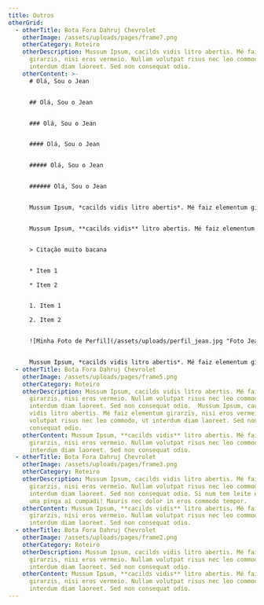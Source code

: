 ```yaml
---
title: Outros
otherGrid:
  - otherTitle: Bota Fora Dahruj Chevrolet
    otherImage: /assets/uploads/pages/frame7.png
    otherCategory: Roteiro
    otherDescription: Mussum Ipsum, cacilds vidis litro abertis. Mé faiz elementum
      girarzis, nisi eros vermeio. Nullam volutpat risus nec leo commodo, ut
      interdum diam laoreet. Sed non consequat odio.
    otherContent: >-
      # Olá, Sou o Jean


      ## Olá, Sou o Jean


      ### Olá, Sou o Jean


      #### Olá, Sou o Jean


      ##### Olá, Sou o Jean


      ###### Olá, Sou o Jean


      Mussum Ipsum, *cacilds vidis litro abertis*. Mé faiz elementum girarzis, nisi eros vermeio. Nullam volutpat risus nec leo commodo, ut interdum diam laoreet. Sed non consequat odio. Si num tem leite então bota uma pinga aí cumpadi! Mauris nec dolor in eros commodo tempor.


      Mussum Ipsum, **cacilds vidis** litro abertis. Mé faiz elementum girarzis, nisi eros vermeio. Nullam volutpat risus nec leo commodo, ut interdum diam laoreet. Sed non consequat odio. Mussum Ipsum, cacilds vidis litro abertis. Mé faiz elementum girarzis, nisi eros vermeio. Nullam volutpat risus nec leo commodo, ut interdum diam laoreet. Sed non[ consequat odio.](https://jeangoes.netlify.app/)


      > Citação muito bacana


      * Item 1

      * Item 2


      1. Item 1

      2. Item 2


      ![Minha Foto de Perfil](/assets/uploads/perfil_jean.jpg "Foto Jean Goes")


      Mussum Ipsum, *cacilds vidis litro abertis*. Mé faiz elementum girarzis, nisi eros vermeio. [Nullam volutpat risus nec leo commodo, ut interdum diam laoreet.](https://www.gabidigital.work/)
  - otherTitle: Bota Fora Dahruj Chevrolet
    otherImage: /assets/uploads/pages/frame5.png
    otherCategory: Roteiro
    otherDescription: Mussum Ipsum, cacilds vidis litro abertis. Mé faiz elementum
      girarzis, nisi eros vermeio. Nullam volutpat risus nec leo commodo, ut
      interdum diam laoreet. Sed non consequat odio.  Mussum Ipsum, cacilds
      vidis litro abertis. Mé faiz elementum girarzis, nisi eros vermeio. Nullam
      volutpat risus nec leo commodo, ut interdum diam laoreet. Sed non
      consequat odio.
    otherContent: Mussum Ipsum, **cacilds vidis** litro abertis. Mé faiz elementum
      girarzis, nisi eros vermeio. Nullam volutpat risus nec leo commodo, ut
      interdum diam laoreet. Sed non consequat odio.
  - otherTitle: Bota Fora Dahruj Chevrolet
    otherImage: /assets/uploads/pages/frame3.png
    otherCategory: Roteiro
    otherDescription: Mussum Ipsum, cacilds vidis litro abertis. Mé faiz elementum
      girarzis, nisi eros vermeio. Nullam volutpat risus nec leo commodo, ut
      interdum diam laoreet. Sed non consequat odio. Si num tem leite então bota
      uma pinga aí cumpadi! Mauris nec dolor in eros commodo tempor.
    otherContent: Mussum Ipsum, **cacilds vidis** litro abertis. Mé faiz elementum
      girarzis, nisi eros vermeio. Nullam volutpat risus nec leo commodo, ut
      interdum diam laoreet. Sed non consequat odio.
  - otherTitle: Bota Fora Dahruj Chevrolet
    otherImage: /assets/uploads/pages/frame2.png
    otherCategory: Roteiro
    otherDescription: Mussum Ipsum, cacilds vidis litro abertis. Mé faiz elementum
      girarzis, nisi eros vermeio. Nullam volutpat risus nec leo commodo, ut
      interdum diam laoreet. Sed non consequat odio.
    otherContent: Mussum Ipsum, **cacilds vidis** litro abertis. Mé faiz elementum
      girarzis, nisi eros vermeio. Nullam volutpat risus nec leo commodo, ut
      interdum diam laoreet. Sed non consequat odio.
---
```

